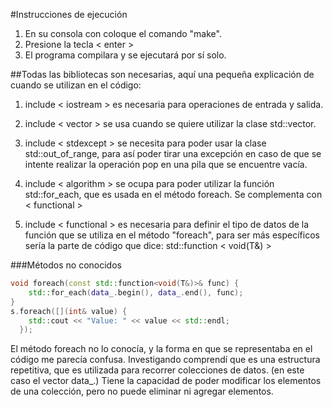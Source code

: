 #Instrucciones de ejecución
1. En su consola con coloque el comando "make".
2. Presione la tecla < enter > 
3. El programa compilara y se ejecutará por sí solo.

##Todas las bibliotecas son necesarias, aquí una pequeña explicación de cuando se utilizan en el código:

1. include < iostream > es necesaria para operaciones de entrada y salida.

2. include < vector > se usa cuando se quiere utilizar la clase std::vector.

3. include < stdexcept > se necesita para poder usar la clase std::out_of_range, para así poder tirar una excepción en caso de que se intente realizar la operación pop en una pila que se encuentre vacía.

4. include < algorithm > se ocupa para poder utilizar la función std::for_each, que es usada en el método foreach. Se complementa con < functional >

5. include < functional > es necesaria para definir el tipo de datos de la función que se utiliza en el método "foreach", para ser más específicos sería la parte de código que dice: std::function < void(T&) >



###Métodos no conocidos

``` C++
void foreach(const std::function<void(T&)>& func) {
    std::for_each(data_.begin(), data_.end(), func);
}
s.foreach([](int& value) {
    std::cout << "Value: " << value << std::endl;
  });
```
El método foreach no lo conocía, y la forma en que se representaba en el código me parecía confusa. Investigando comprendí que es una estructura repetitiva, que es utilizada para recorrer colecciones de datos. (en este caso el vector data_.) Tiene la capacidad de poder modificar los elementos de una colección, pero no puede eliminar ni agregar elementos.